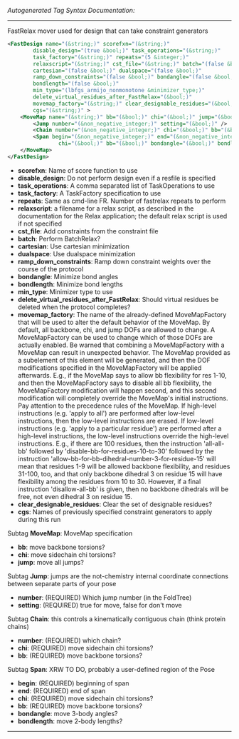 <!-- THIS IS AN AUTOGENERATED FILE: Don't edit it directly, instead change the schema definition in the code itself. -->

_Autogenerated Tag Syntax Documentation:_

---
FastRelax mover used for design that can take constraint generators

```xml
<FastDesign name="(&string;)" scorefxn="(&string;)"
        disable_design="(true &bool;)" task_operations="(&string;)"
        task_factory="(&string;)" repeats="(5 &integer;)"
        relaxscript="(&string;)" cst_file="(&string;)" batch="(false &bool;)"
        cartesian="(false &bool;)" dualspace="(false &bool;)"
        ramp_down_constraints="(false &bool;)" bondangle="(false &bool;)"
        bondlength="(false &bool;)"
        min_type="(lbfgs_armijo_nonmonotone &minimizer_type;)"
        delete_virtual_residues_after_FastRelax="(&bool;)"
        movemap_factory="(&string;)" clear_designable_residues="(&bool;)"
        cgs="(&string;)" >
    <MoveMap name="(&string;)" bb="(&bool;)" chi="(&bool;)" jump="(&bool;)" >
        <Jump number="(&non_negative_integer;)" setting="(&bool;)" />
        <Chain number="(&non_negative_integer;)" chi="(&bool;)" bb="(&bool;)" />
        <Span begin="(&non_negative_integer;)" end="(&non_negative_integer;)"
                chi="(&bool;)" bb="(&bool;)" bondangle="(&bool;)" bondlength="(&bool;)" />
    </MoveMap>
</FastDesign>
```

-   **scorefxn**: Name of score function to use
-   **disable_design**: Do not perform design even if a resfile is specified
-   **task_operations**: A comma separated list of TaskOperations to use
-   **task_factory**: A TaskFactory specification to use
-   **repeats**: Same as cmd-line FR. Number of fastrelax repeats to perform
-   **relaxscript**: a filename for a relax script, as described in the documentation for the Relax application; the default relax script is used if not specified
-   **cst_file**: Add constraints from the constraint file
-   **batch**: Perform BatchRelax?
-   **cartesian**: Use cartesian minimization
-   **dualspace**: Use dualspace minimization
-   **ramp_down_constraints**: Ramp down constraint weights over the course of the protocol
-   **bondangle**: Minimize bond angles
-   **bondlength**: Minimize bond lengths
-   **min_type**: Minimizer type to use
-   **delete_virtual_residues_after_FastRelax**: Should virtual residues be deleted when the protocol completes?
-   **movemap_factory**: The name of the already-defined MoveMapFactory that will be used to alter the default behavior of the MoveMap. By default, all backbone, chi, and jump DOFs are allowed to change. A MoveMapFactory can be used to change which of those DOFs are actually enabled. Be warned that combining a MoveMapFactory with a MoveMap can result in unexpected behavior. The MoveMap provided as a subelement of this element will be generated, and then the DOF modifications specified in the MoveMapFactory will be applied afterwards. E.g., if the MoveMap says to allow bb flexibility for res 1-10, and then the MoveMapFactory says to disable all bb flexibility, the MoveMapFactory modification will happen second, and this second modification will completely override the MoveMap's initial instructions. Pay attention to the precedence rules of the MoveMap. If high-level instructions (e.g. 'apply to all') are performed after low-level instructions, then the low-level instructions are erased. If low-level instructions (e.g. 'apply to a particular residue') are performed after a high-level instructions, the low-level instructions override the high-level instructions. E.g., if there are 100 residues, then the instruction 'all-all-bb' followed by 'disable-bb-for-residues-10-to-30' followed by the instruction 'allow-bb-for-bb-dihedral-number-3-for-residue-15' will mean that residues 1-9 will be allowed backbone flexibility, and residues 31-100, too, and that only backbone dihedral 3 on residue 15 will have flexibility among the residues from 10 to 30. However, if a final instruction 'disallow-all-bb' is given, then no backbone dihedrals will be free, not even dihedral 3 on residue 15.
-   **clear_designable_residues**: Clear the set of designable residues?
-   **cgs**: Names of previously specified constraint generators to apply during this run


Subtag **MoveMap**:   MoveMap specification

-   **bb**: move backbone torsions?
-   **chi**: move sidechain chi torsions?
-   **jump**: move all jumps?


Subtag **Jump**:   jumps are the not-chemistry internal coordinate connections between separate parts of your pose

-   **number**: (REQUIRED) Which jump number (in the FoldTree)
-   **setting**: (REQUIRED) true for move, false for don't move

Subtag **Chain**:   this controls a kinematically contiguous chain (think protein chains)

-   **number**: (REQUIRED) which chain?
-   **chi**: (REQUIRED) move sidechain chi torsions?
-   **bb**: (REQUIRED) move backbone torsions?

Subtag **Span**:   XRW TO DO, probably a user-defined region of the Pose

-   **begin**: (REQUIRED) beginning of span
-   **end**: (REQUIRED) end of span
-   **chi**: (REQUIRED) move sidechain chi torsions?
-   **bb**: (REQUIRED) move backbone torsions?
-   **bondangle**: move 3-body angles?
-   **bondlength**: move 2-body lengths?

---
